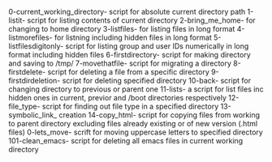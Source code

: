 0-current_working_directory- script for absolute current directory path
1-listit- script for listing contents of current directory
2-bring_me_home- for changing to home directory
3-listfiles- for listing files in long format
4-listmorefiles- for listning including hidden files in long format
5-listfilesdigitonly- script for listing group and user IDs numerically in long format including hidden files
6-firstdirectory- script for making directory and saving to /tmp/
7-movethatfile- script for migrating a directory
8-firstdelete- script for deleting a file from a specific directory
9-firstdirdeletion- script for deleting specified directory
10-back- script for changing directory to previous or parent one
11-lists- a script for list files inc hidden ones in current, previor and /boot directories respectively
12-file_type- script for finding out file type in a specified directory
13-symbolic_link_ creation
14-copy_html- script for copying files from working to parent directory excluding files already existing or of new version (.html files)
0-lets_move- scrift for moving uppercase letters to specified directory
101-clean_emacs- script for deleting all emacs files in current working directory
